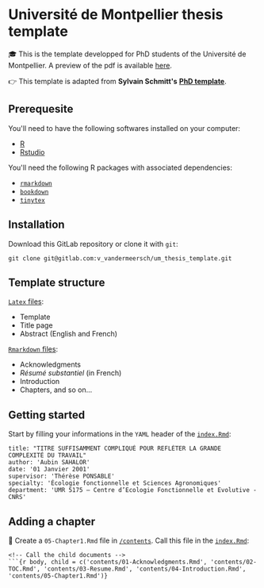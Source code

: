 # Université de Montpellier thesis template

🎓 This is the template developped for PhD students of the Université de Montpellier.
A preview of the pdf is available [here](https://gitlab.com/v_vandermeersch/um_thesis_template/-/blob/master/index.pdf).

👉 This template is adapted from **Sylvain Schmitt's** [**PhD template**](https://github.com/sylvainschmitt/PhD).

## Prerequesite

You'll need to have the following softwares installed on your computer:

* [R](https://www.r-project.org/) 
* [Rstudio](https://rstudio.com/)

You'll need the following R packages with associated dependencies:

* [`rmarkdown`](https://rmarkdown.rstudio.com/)
* [`bookdown`](https://bookdown.org/)
* [`tinytex`](https://yihui.org/tinytex/r/)

## Installation

Download this GitLab repository or clone it with `git`:

```
git clone git@gitlab.com:v_vandermeersch/um_thesis_template.git
```

## Template structure

[`Latex` files](https://gitlab.com/v_vandermeersch/um_thesis_template/-/tree/master/latex):

* Template
* Title page
* Abstract (English and French)

[`Rmarkdown` files](https://gitlab.com/v_vandermeersch/um_thesis_template/-/tree/master/contents):

* Acknowledgments
* *Résumé substantiel* (in French)
* Introduction
* Chapters, and so on...

## Getting started

Start by filling your informations in the `YAML` header of the [`index.Rmd`](https://gitlab.com/v_vandermeersch/um_thesis_template/-/blob/master/index.Rmd):

```
title: "TITRE SUFFISAMMENT COMPLIQUÉ POUR REFLÉTER LA GRANDE COMPLEXITÉ DU TRAVAIL"
author: 'Aubin SAHALOR'
date: '01 Janvier 2001'
supervisor: 'Thérèse PONSABLE'
specialty: 'Écologie fonctionnelle et Sciences Agronomiques'
department: 'UMR 5175 – Centre d’Ecologie Fonctionnelle et Evolutive - CNRS'
```

## Adding a chapter

:pencil: Create a `05-Chapter1.Rmd` file in [`/contents`](https://gitlab.com/v_vandermeersch/um_thesis_template/-/tree/master/contents).
Call this file in the [`index.Rmd`](https://gitlab.com/v_vandermeersch/um_thesis_template/-/blob/master/index.Rmd):

```
<!-- Call the child documents -->
```{r body, child = c('contents/01-Acknowledgments.Rmd', 'contents/02-TOC.Rmd', 'contents/03-Resume.Rmd', 'contents/04-Introduction.Rmd',
'contents/05-Chapter1.Rmd')}
```
```
